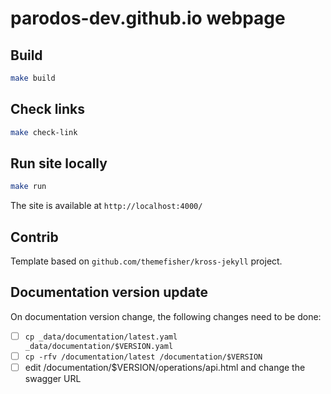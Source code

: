 # parodos-dev.github.io webpage

## Build

```bash
make build
```

## Check links

```bash
make check-link
```

## Run site locally

```bash
make run
```

The site is available at `http://localhost:4000/`

## Contrib

Template based on `github.com/themefisher/kross-jekyll` project.

## Documentation version update

On documentation version change, the following changes need to be done:

- [ ] `cp _data/documentation/latest.yaml _data/documentation/$VERSION.yaml`
- [ ] `cp -rfv /documentation/latest /documentation/$VERSION`
- [ ] edit /documentation/$VERSION/operations/api.html and change the swagger URL
